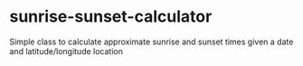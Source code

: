# sunrise-sunset-calculator
Simple class to calculate approximate sunrise and sunset times given a date and latitude/longitude location
